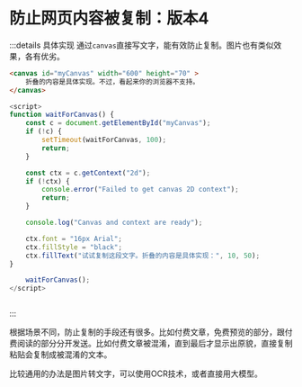 # 防止网页内容被复制：版本4


<Version4 />


:::details 具体实现
通过`canvas`直接写文字，能有效防止复制。图片也有类似效果，各有优劣。

```html
<canvas id="myCanvas" width="600" height="70" >
    折叠的内容是具体实现。不过，看起来你的浏览器不支持。
</canvas>
```

```js
<script>
function waitForCanvas() {
    const c = document.getElementById("myCanvas");
    if (!c) {
        setTimeout(waitForCanvas, 100);
        return;
    }

    const ctx = c.getContext("2d");
    if (!ctx) {
        console.error("Failed to get canvas 2D context");
        return;
    }

    console.log("Canvas and context are ready");

    ctx.font = "16px Arial";
    ctx.fillStyle = "black";
    ctx.fillText("试试复制这段文字。折叠的内容是具体实现：", 10, 50);
}

    waitForCanvas();
</script>



```
:::

根据场景不同，防止复制的手段还有很多。比如付费文章，免费预览的部分，跟付费阅读的部分分开发送。比如付费文章被混淆，直到最后才显示出原貌，直接复制粘贴会复制成被混淆的文本。

比较通用的办法是图片转文字，可以使用OCR技术，或者直接用大模型。

<script setup>
    import Version4 from "./Version4.vue";
</script>



